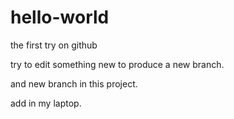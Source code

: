 # hello-world
the first try on github

try to edit something new to produce a new branch.

and new branch in this project.

add in my laptop.
